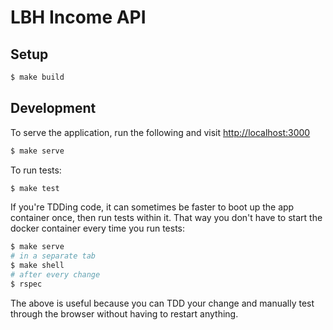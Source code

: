 # LBH Income API

## Setup

```sh
$ make build
```

## Development

To serve the application, run the following and visit [http://localhost:3000](http://localhost:3000)

```sh
$ make serve
```

To run tests:

```sh
$ make test
```

If you're TDDing code, it can sometimes be faster to boot up the app container once, then run tests within it. That way you don't have to start the docker container every time you run tests:

```sh
$ make serve
# in a separate tab
$ make shell
# after every change
$ rspec
```

The above is useful because you can TDD your change and manually test through the browser without having to restart anything.
